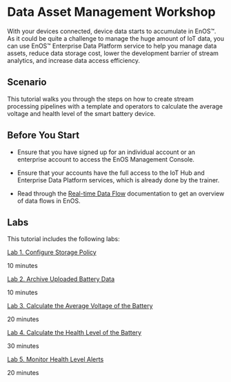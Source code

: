 # Data Asset Management Workshop

With your devices connected, device data starts to accumulate in EnOS™. As it could be quite a challenge to manage the huge amount of IoT data, you can use EnOS™ Enterprise Data Platform service to help you manage data assets, reduce data storage cost, lower the development barrier of stream analytics, and increase data access efficiency.


## Scenario

This tutorial walks you through the steps on how to create stream processing pipelines with a template and operators to calculate the average voltage and health level of the smart battery device.

## Before You Start

- Ensure that you have signed up for an individual account or an enterprise account to access the EnOS Management Console.

- Ensure that your accounts have the full access to the IoT Hub and Enterprise Data Platform services, which is already done by the trainer.

- Read through the [Real-time Data Flow](https://support.envisioniot.com/docs/data-asset/en/2.3.0/learn/data_flow.html) documentation to get an overview of data flows in EnOS.

## Labs

This tutorial includes the following labs:

[Lab 1. Configure Storage Policy](303-1_configuring_storage_policy.md)

10 minutes

[Lab 2. Archive Uploaded Battery Data](303-2_archiving_data.md)

10 minutes

[Lab 3. Calculate the Average Voltage of the Battery](303-3_calculating_average_voltage.md)

20 minutes

[Lab 4. Calculate the Health Level of the Battery](303-4_calculating_health_level.md)

30 minutes

[Lab 5. Monitor Health Level Alerts](303-5_monitoring_alerts.md)

20 minutes
